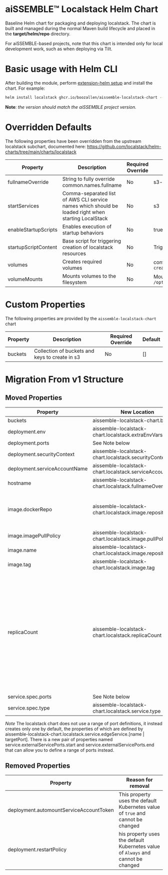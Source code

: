 # aiSSEMBLE&trade; Localstack Helm Chart

Baseline Helm chart for packaging and deploying localstack. The chart is built and managed during the normal Maven build
lifecycle and placed in the **target/helm/repo** directory.

For aiSSEMBLE-based projects, note that this chart is intended only for local development work, such as when deploying
via Tilt.

# Basic usage with Helm CLI

After building the module, perform [extension-helm setup](../README.md#leveraging-extensions-helm) and install the chart. For example:

```bash
helm install localstack ghcr.io/boozallen/aissemble-localstack-chart --version <AISSEMBLE-VERSION>
```

**Note**: *the version should match the aiSSEMBLE project version.*

# Overridden Defaults

The following properties have been overridden from the upstream localstack subchart, documented here:
https://github.com/localstack/helm-charts/tree/main/charts/localstack

| Property             | Description                                                                                         | Required Override | Default                                                                  |
|----------------------|-----------------------------------------------------------------------------------------------------|-------------------|--------------------------------------------------------------------------|
| fullnameOverride     | String to fully override common.names.fullname                                                      | No                | s3-local                                                                 |
| startServices        | Comma-separated list of AWS CLI service names which should be loaded right when starting LocalStack | No                | s3                                                                       |
| enableStartupScripts | Enables execution of startup behaviors                                                              | No                | true                                                                     |
| startupScriptContent | Base script for triggering creation of localstack resources                                         | No                | Triggers creation of s3 buckets/keys                                     |
| volumes              | Creates required volumes                                                                            | No                | configMap `localstack-resources` -> `create-s3-resources.sh`             |
| volumeMounts         | Mounts volumes to the filesystem                                                                    | No                | Mounts `create-s3-resources.sh` to `/opt/scripts/create_s3_resources.sh` |

# Custom Properties

The following properties are provided by the `aissemble-localstack-chart` chart

| Property | Description                                    | Required Override | Default |
|----------|------------------------------------------------|-------------------|---------|
| buckets  | Collection of buckets and keys to create in s3 | No                | []      |

# Migration From v1 Structure

## Moved Properties

| Property                      | New Location                                       | Notes                                                                                                                                                         |
|-------------------------------|----------------------------------------------------|---------------------------------------------------------------------------------------------------------------------------------------------------------------|
| buckets                       | aissemble-localstack-chart.buckets                       |                                                                                                                                                               |
| deployment.env                | aissemble-localstack-chart.localstack.extraEnvVars       |                                                                                                                                                               |
| deployment.ports              | See Note below                                     |                                                                                                                                                               |
| deployment.securityContext    | aissemble-localstack-chart.localstack.securityContext    |                                                                                                                                                               |
| deployment.serviceAccountName | aissemble-localstack-chart.localstack.serviceAccountName |                                                                                                                                                               |
| hostname                      | aissemble-localstack-chart.localstack.fullnameOverride   |                                                                                                                                                               |
| image.dockerRepo              | aissemble-localstack-chart.localstack.image.repository   | Merged with `image.name` into a shared property                                                                                                               |
| image.imagePullPolicy         | aissemble-localstack-chart.localstack.image.pullPolicy   |                                                                                                                                                               |
| image.name                    | aissemble-localstack-chart.localstack.image.repository   |                                                                                                                                                               |
| image.tag                     | aissemble-localstack-chart.localstack.image.tag          |                                                                                                                                                               |
| replicaCount                  | aissemble-localstack-chart.localstack.replicaCount       | This property was generated into v1 values, however it was not being used. It is now available in the v2 chart, and is used to set the replica count properly |
| service.spec.ports            | See Note below                                     |                                                                                                                                                               |
| service.spec.type             | aissemble-localstack-chart.localstack.service.type       |                                                                                                                                                               |

*Note*
The localstack chart does not use a range of port definitions, it instead creates only one by default, the properties of
which are defined by aissemble-localstack-chart.localstack.service.edgeService.[name | targetPort].
There is a new pair of properties named service.externalServicePorts.start and service.externalServicePorts.end that can
allow you to define a range of ports instead.

## Removed Properties

| Property                                | Reason for removal                                                               |
|-----------------------------------------|----------------------------------------------------------------------------------|
| deployment.automountServiceAccountToken | This property uses the default Kubernetes value of `true` and cannot be changed  |
| deployment.restartPolicy                | his property uses the default Kubernetes value of `Always` and cannot be changed |


